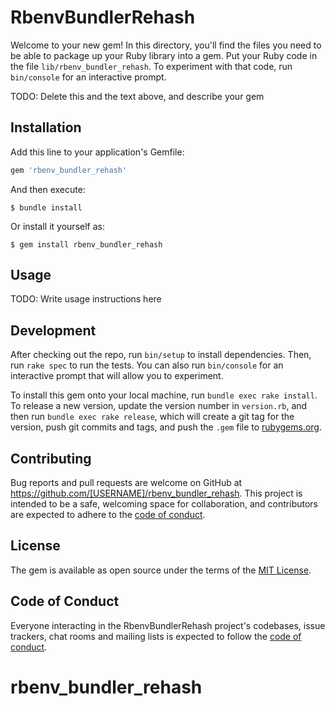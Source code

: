 # RbenvBundlerRehash

Welcome to your new gem! In this directory, you'll find the files you need to be able to package up your Ruby library into a gem. Put your Ruby code in the file `lib/rbenv_bundler_rehash`. To experiment with that code, run `bin/console` for an interactive prompt.

TODO: Delete this and the text above, and describe your gem

## Installation

Add this line to your application's Gemfile:

```ruby
gem 'rbenv_bundler_rehash'
```

And then execute:

    $ bundle install

Or install it yourself as:

    $ gem install rbenv_bundler_rehash

## Usage

TODO: Write usage instructions here

## Development

After checking out the repo, run `bin/setup` to install dependencies. Then, run `rake spec` to run the tests. You can also run `bin/console` for an interactive prompt that will allow you to experiment.

To install this gem onto your local machine, run `bundle exec rake install`. To release a new version, update the version number in `version.rb`, and then run `bundle exec rake release`, which will create a git tag for the version, push git commits and tags, and push the `.gem` file to [rubygems.org](https://rubygems.org).

## Contributing

Bug reports and pull requests are welcome on GitHub at https://github.com/[USERNAME]/rbenv_bundler_rehash. This project is intended to be a safe, welcoming space for collaboration, and contributors are expected to adhere to the [code of conduct](https://github.com/[USERNAME]/rbenv_bundler_rehash/blob/master/CODE_OF_CONDUCT.md).


## License

The gem is available as open source under the terms of the [MIT License](https://opensource.org/licenses/MIT).

## Code of Conduct

Everyone interacting in the RbenvBundlerRehash project's codebases, issue trackers, chat rooms and mailing lists is expected to follow the [code of conduct](https://github.com/[USERNAME]/rbenv_bundler_rehash/blob/master/CODE_OF_CONDUCT.md).
# rbenv_bundler_rehash
